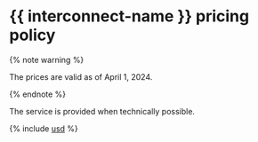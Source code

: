 # {{ interconnect-name }} pricing policy

{% note warning %}

The prices are valid as of April 1, 2024.

{% endnote %}

The service is provided when technically possible.




{% include [usd](../_pricing/interconnect/usd.md) %}
